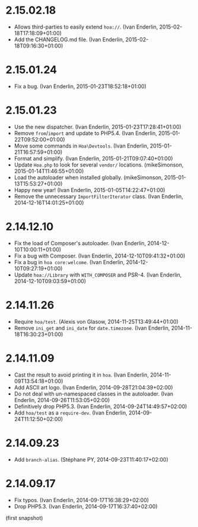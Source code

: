 # 2.15.02.18

  * Allows third-parties to easily extend `hoa://`. (Ivan Enderlin, 2015-02-18T17:18:09+01:00)
  * Add the CHANGELOG.md file. (Ivan Enderlin, 2015-02-18T09:16:30+01:00)

# 2.15.01.24

  * Fix a bug. (Ivan Enderlin, 2015-01-23T18:52:18+01:00)

# 2.15.01.23

  * Use the new dispatcher. (Ivan Enderlin, 2015-01-23T17:28:41+01:00)
  * Remove `from`/`import` and update to PHP5.4. (Ivan Enderlin, 2015-01-22T09:52:00+01:00)
  * Move some commands in `Hoa\Devtools`. (Ivan Enderlin, 2015-01-21T16:57:59+01:00)
  * Format and simplify. (Ivan Enderlin, 2015-01-21T09:07:40+01:00)
  * Update `Hoa.php` to look for several `vendor/` locations. (mikeSimonson, 2015-01-14T11:46:55+01:00)
  * Load the autoloader when installed globally. (mikeSimonson, 2015-01-13T15:53:27+01:00)
  * Happy new year! (Ivan Enderlin, 2015-01-05T14:22:47+01:00)
  * Remove the unnecessary `ImportFilterIterator` class. (Ivan Enderlin, 2014-12-16T14:01:25+01:00)

# 2.14.12.10

  * Fix the load of Composer's autoloader. (Ivan Enderlin, 2014-12-10T10:00:11+01:00)
  * Fix a bug with Composer. (Ivan Enderlin, 2014-12-10T09:41:32+01:00)
  * Fix a bug in `hoa core:welcome`. (Ivan Enderlin, 2014-12-10T09:27:19+01:00)
  * Update `hoa://Library` with `WITH_COMPOSER` and PSR-4. (Ivan Enderlin, 2014-12-10T09:03:59+01:00)

# 2.14.11.26

  * Require `hoa/test`. (Alexis von Glasow, 2014-11-25T13:49:44+01:00)
  * Remove `ini_get` and `ini_date` for `date.timezone`. (Ivan Enderlin, 2014-11-18T16:30:23+01:00)

# 2.14.11.09

  * Cast the result to avoid printing it in `hoa`. (Ivan Enderlin, 2014-11-09T13:54:18+01:00)
  * Add ASCII art logo. (Ivan Enderlin, 2014-09-28T21:04:39+02:00)
  * Do not deal with un-namespaced classes in the autoloader. (Ivan Enderlin, 2014-09-26T11:53:05+02:00)
  * Definitively drop PHP5.3. (Ivan Enderlin, 2014-09-24T14:49:57+02:00)
  * Add `hoa/test` as a `require-dev`. (Ivan Enderlin, 2014-09-24T11:12:50+02:00)

# 2.14.09.23

  * Add `branch-alias`. (Stéphane PY, 2014-09-23T11:40:17+02:00)

# 2.14.09.17

  * Fix typos. (Ivan Enderlin, 2014-09-17T16:38:29+02:00)
  * Drop PHP5.3. (Ivan Enderlin, 2014-09-17T16:37:40+02:00)

(first snapshot)
